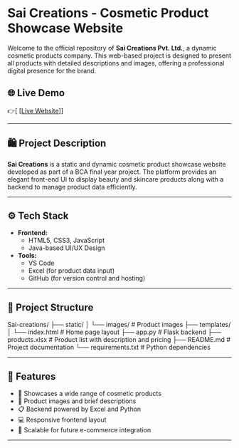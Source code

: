 # Sai Creations - Cosmetic Product Showcase Website

Welcome to the official repository of **Sai Creations Pvt. Ltd.**, a dynamic cosmetic products company. This web-based project is designed to present all products with detailed descriptions and images, offering a professional digital presence for the brand.

## 🌐 Live Demo

👉[ [[Live Website](https://niknikhil22.github.io/Sai-creations/)]]

---

## 🛍️ Project Description

**Sai Creations** is a static and dynamic cosmetic product showcase website developed as part of a BCA final year project. The platform provides an elegant front-end UI to display beauty and skincare products along with a backend to manage product data efficiently.

---

## ⚙️ Tech Stack

- **Frontend:**
  - HTML5, CSS3, JavaScript
  - Java-based UI/UX Design
- **Tools:**
  - VS Code
  - Excel (for product data input)
  - GitHub (for version control and hosting)

---

## 📁 Project Structure

Sai-creations/
├── static/
│ └── images/ # Product images
├── templates/
│ └── index.html # Home page layout
├── app.py # Flask backend
├── products.xlsx # Product list with description and pricing
├── README.md # Project documentation
└── requirements.txt # Python dependencies


---

## 🔑 Features

- 💄 Showcases a wide range of cosmetic products
- 📸 Product images and brief descriptions
- 📋 Backend powered by Excel and Python
- 💻 Responsive frontend layout
- 🧩 Scalable for future e-commerce integration

---
